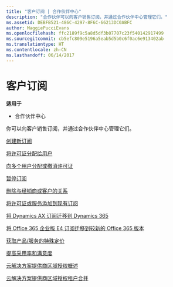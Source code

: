 ```yaml
---
title: "客户订阅 | 合作伙伴中心"
description: "合作伙伴可以向客户销售订阅，并通过合作伙伴中心管理它们。"
ms.assetid: DEBFB521-486C-4297-8F6C-66213DC0ABFC
author: MaggiePucciEvans
ms.openlocfilehash: ffc2189f9c5a8d5df3b07707c23f540142917499
ms.sourcegitcommit: cb5efc809e5196a5eab5d5b0c6f0ac6e913402ab
ms.translationtype: HT
ms.contentlocale: zh-CN
ms.lasthandoff: 06/14/2017
---
```

# <a name="customer-subscriptions"></a>客户订阅

**适用于**

-  合作伙伴中心

你可以向客户销售订阅，并通过合作伙伴中心管理它们。 

[创建新订阅](create-a-new-subscription.md)

[将许可证分配给用户](assign-licenses-to-users.md)

[向多个用户分配或撤消许可证](bulk-license-provisioning-for-multiple-users.md)

[暂停订阅](suspend-a-subscription.md)

[删除与经销商或客户的关系](remove-a-relationship.md)

[将许可证或服务添加到现有订阅](add-licenses-or-services-to-an-existing-subscription.md)

[将 Dynamics AX 订阅迁移到 Dynamics 365](manual-subscription-migration.md)

[将 Office 365 企业版 E4 订阅迁移到较新的 Office 365 版本](migrate-office365-e4-subscriptions-to-newer-versions.md)

[获取产品/服务的特殊定价](get-special-pricing-for-offers.md)

[提高采用率和满意度](increasing-adoption-and-satisfaction.md)

[云解决方案提供商区域授权概述](regional-authorization-overview.md)

[云解决方案提供商区域授权租户合并](csp-regional-authorization-tenant-consolidation.md)

 

 



